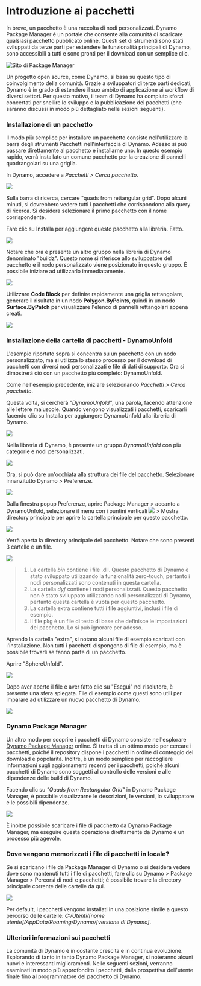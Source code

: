 # Introduzione ai pacchetti

In breve, un pacchetto è una raccolta di nodi personalizzati. Dynamo Package Manager è un portale che consente alla comunità di scaricare qualsiasi pacchetto pubblicato online. Questi set di strumenti sono stati sviluppati da terze parti per estendere le funzionalità principali di Dynamo, sono accessibili a tutti e sono pronti per il download con un semplice clic.

![Sito di Package Manager](../images/6-2/1/dpm.jpg)

Un progetto open source, come Dynamo, si basa su questo tipo di coinvolgimento della comunità. Grazie a sviluppatori di terze parti dedicati, Dynamo è in grado di estendere il suo ambito di applicazione ai workflow di diversi settori. Per questo motivo, il team di Dynamo ha compiuto sforzi concertati per snellire lo sviluppo e la pubblicazione dei pacchetti (che saranno discussi in modo più dettagliato nelle sezioni seguenti).

### Installazione di un pacchetto

Il modo più semplice per installare un pacchetto consiste nell'utilizzare la barra degli strumenti Pacchetti nell'interfaccia di Dynamo. Adesso si può passare direttamente al pacchetto e installarne uno. In questo esempio rapido, verrà installato un comune pacchetto per la creazione di pannelli quadrangolari su una griglia.

In Dynamo, accedere a _Pacchetti > Cerca pacchetto_.

![](../images/6-2/1/packageintroduction-installingapackage01.jpg)

Sulla barra di ricerca, cercare "quads from rettangular grid". Dopo alcuni minuti, si dovrebbero vedere tutti i pacchetti che corrispondono alla query di ricerca. Si desidera selezionare il primo pacchetto con il nome corrispondente.

Fare clic su Ínstalla per aggiungere questo pacchetto alla libreria. Fatto.

![](../images/6-2/1/packageintroduction-installingapackage02.jpg)

Notare che ora è presente un altro gruppo nella libreria di Dynamo denominato "buildz". Questo nome si riferisce allo sviluppatore del pacchetto e il nodo personalizzato viene posizionato in questo gruppo. È possibile iniziare ad utilizzarlo immediatamente.

![](../images/6-2/1/packageintroduction-installingapackage03.jpg)

Utilizzare **Code Block** per definire rapidamente una griglia rettangolare, generare il risultato in un nodo **Polygon.ByPoints**, quindi in un nodo **Surface.ByPatch** per visualizzare l'elenco di pannelli rettangolari appena creati.

![](../images/6-2/1/packageintroduction-installingapackage04.jpg)

### Installazione della cartella di pacchetti - DynamoUnfold

L'esempio riportato sopra si concentra su un pacchetto con un nodo personalizzato, ma si utilizza lo stesso processo per il download di pacchetti con diversi nodi personalizzati e file di dati di supporto. Ora si dimostrerà ciò con un pacchetto più completo: DynamoUnfold.

Come nell'esempio precedente, iniziare selezionando _Pacchetti > Cerca pacchetto_.

Questa volta, si cercherà _"DynamoUnfold"_, una parola, facendo attenzione alle lettere maiuscole. Quando vengono visualizzati i pacchetti, scaricarli facendo clic su Installa per aggiungere DynamoUnfold alla libreria di Dynamo.

![](../images/6-2/1/packageintroduction-installingpackagefolder01.jpg)

Nella libreria di Dynamo, è presente un gruppo _DynamoUnfold_ con più categorie e nodi personalizzati.

![](../images/6-2/1/packageintroduction-installingpackagefolder02.jpg)

Ora, si può dare un'occhiata alla struttura dei file del pacchetto. Selezionare innanzitutto Dynamo > Preferenze.

![](../images/6-2/1/packageintroduction-installingpackagefolder03.jpg)

Dalla finestra popup Preferenze, aprire Package Manager > accanto a DynamoUnfold, selezionare il menu con i puntini verticali ![](../images/6-2/1/packageintroduction-verticaldotsmenu.jpg) > Mostra directory principale per aprire la cartella principale per questo pacchetto.

![](../images/6-2/1/packageintroduction-installingpackagefolder04.jpg)

Verrà aperta la directory principale del pacchetto. Notare che sono presenti 3 cartelle e un file.

![](../images/6-2/1/packageintroduction-installingpackagefolder05.jpg)

> 1. La cartella _bin_ contiene i file .dll. Questo pacchetto di Dynamo è stato sviluppato utilizzando la funzionalità zero-touch, pertanto i nodi personalizzati sono contenuti in questa cartella.
> 2. La cartella _dyf_ contiene i nodi personalizzati. Questo pacchetto non è stato sviluppato utilizzando nodi personalizzati di Dynamo, pertanto questa cartella è vuota per questo pacchetto.
> 3. La cartella extra contiene tutti i file aggiuntivi, inclusi i file di esempio.
> 4. Il file pkg è un file di testo di base che definisce le impostazioni del pacchetto. Lo si può ignorare per adesso.

Aprendo la cartella "extra", si notano alcuni file di esempio scaricati con l'installazione. Non tutti i pacchetti dispongono di file di esempio, ma è possibile trovarli se fanno parte di un pacchetto.

Aprire "SphereUnfold".

![](../images/6-2/1/rd2.jpg)

Dopo aver aperto il file e aver fatto clic su "Esegui" nel risolutore, è presente una sfera spiegata. File di esempio come questi sono utili per imparare ad utilizzare un nuovo pacchetto di Dynamo.

![](../images/6-2/1/packageintroduction-installingpackagefolder07.jpg)

### Dynamo Package Manager

Un altro modo per scoprire i pacchetti di Dynamo consiste nell'esplorare [Dynamo Package Manager](http://dynamopackages.com) online. Si tratta di un ottimo modo per cercare i pacchetti, poiché il repository dispone i pacchetti in ordine di conteggio dei download e popolarità. Inoltre, è un modo semplice per raccogliere informazioni sugli aggiornamenti recenti per i pacchetti, poiché alcuni pacchetti di Dynamo sono soggetti al controllo delle versioni e alle dipendenze delle build di Dynamo.

Facendo clic su _"Quads from Rectangular Grid"_ in Dynamo Package Manager, è possibile visualizzarne le descrizioni, le versioni, lo sviluppatore e le possibili dipendenze.

![](../images/6-2/1/dpm2.jpg)

È inoltre possibile scaricare i file di pacchetto da Dynamo Package Manager, ma eseguire questa operazione direttamente da Dynamo è un processo più agevole.

### Dove vengono memorizzati i file di pacchetti in locale?

Se si scaricano i file da Package Manager di Dynamo o si desidera vedere dove sono mantenuti tutti i file di pacchetti, fare clic su Dynamo > Package Manager > Percorsi di nodi e pacchetti; è possibile trovare la directory principale corrente delle cartelle da qui.

![](../images/6-2/1/packageintroduction-installingpackagefolder08.jpg)

Per default, i pacchetti vengono installati in una posizione simile a questo percorso delle cartelle: _C:/Utenti/[nome utente]/AppData/Roaming/Dynamo/[versione di Dynamo]_.

### Ulteriori informazioni sui pacchetti

La comunità di Dynamo è in costante crescita e in continua evoluzione. Esplorando di tanto in tanto Dynamo Package Manager, si noteranno alcuni nuovi e interessanti miglioramenti. Nelle seguenti sezioni, verranno esaminati in modo più approfondito i pacchetti, dalla prospettiva dell'utente finale fino al programmatore del pacchetto di Dynamo.
